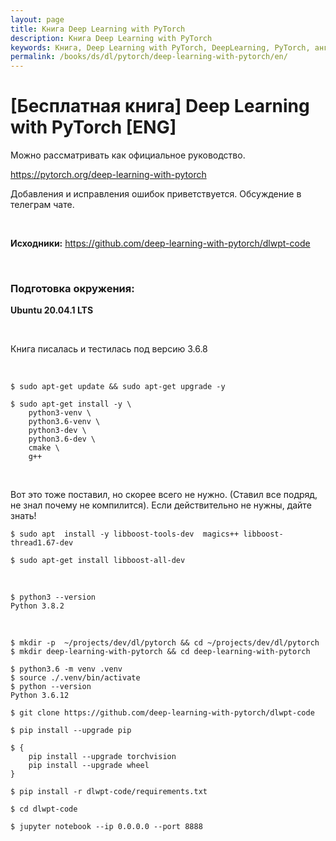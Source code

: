 ```yaml
---
layout: page
title: Книга Deep Learning with PyTorch
description: Книга Deep Learning with PyTorch
keywords: Книга, Deep Learning with PyTorch, DeepLearning, PyTorch, английский язык, бесплатно
permalink: /books/ds/dl/pytorch/deep-learning-with-pytorch/en/
---
```


# [Бесплатная книга] Deep Learning with PyTorch [ENG]

Можно рассматривать как официальное руководство.

https://pytorch.org/deep-learning-with-pytorch

Добавления и исправления ошибок приветствуется. Обсуждение в телеграм чате.

<br/>

**Исходники:**
https://github.com/deep-learning-with-pytorch/dlwpt-code

<!--

https://colab.research.google.com/notebooks/intro.ipynb

-->

<br/>

### Подготовка окружения:

**Ubuntu 20.04.1 LTS**

<br/>

Книга писалась и тестилась под версию 3.6.8

<br/>

    $ sudo apt-get update && sudo apt-get upgrade -y

    $ sudo apt-get install -y \
        python3-venv \
        python3.6-venv \
        python3-dev \
        python3.6-dev \
        cmake \
        g++

<br/>

Вот это тоже поставил, но скорее всего не нужно. (Ставил все подряд, не знал почему не компилится). Если действительно не нужны, дайте знать!

    $ sudo apt  install -y libboost-tools-dev  magics++ libboost-thread1.67-dev

    $ sudo apt-get install libboost-all-dev

<br/>

    $ python3 --version
    Python 3.8.2

<br/>

    $ mkdir -p  ~/projects/dev/dl/pytorch && cd ~/projects/dev/dl/pytorch
    $ mkdir deep-learning-with-pytorch && cd deep-learning-with-pytorch

    $ python3.6 -m venv .venv
    $ source ./.venv/bin/activate
    $ python --version
    Python 3.6.12

    $ git clone https://github.com/deep-learning-with-pytorch/dlwpt-code

    $ pip install --upgrade pip

```
$ {
    pip install --upgrade torchvision
    pip install --upgrade wheel
}
```

    $ pip install -r dlwpt-code/requirements.txt

    $ cd dlwpt-code

    $ jupyter notebook --ip 0.0.0.0 --port 8888
